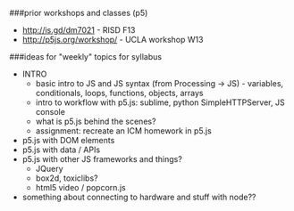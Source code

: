 ###prior workshops and classes (p5)
* http://is.gd/dm7021 - RISD F13
* http://p5js.org/workshop/ - UCLA workshop W13

###ideas for "weekly" topics for syllabus
* INTRO
    * basic intro to JS and JS syntax (from Processing -> JS) - variables, conditionals, loops, functions, objects, arrays
    * intro to workflow with p5.js: sublime, python SimpleHTTPServer, JS console
    * what is p5.js behind the scenes?
    * assignment: recreate an ICM homework in p5.js
* p5.js with DOM elements
* p5.js with data / APIs
* p5.js with other JS frameworks and things?
    * JQuery
    * box2d, toxiclibs?
    * html5 video / popcorn.js
* something about connecting to hardware and stuff with node??

